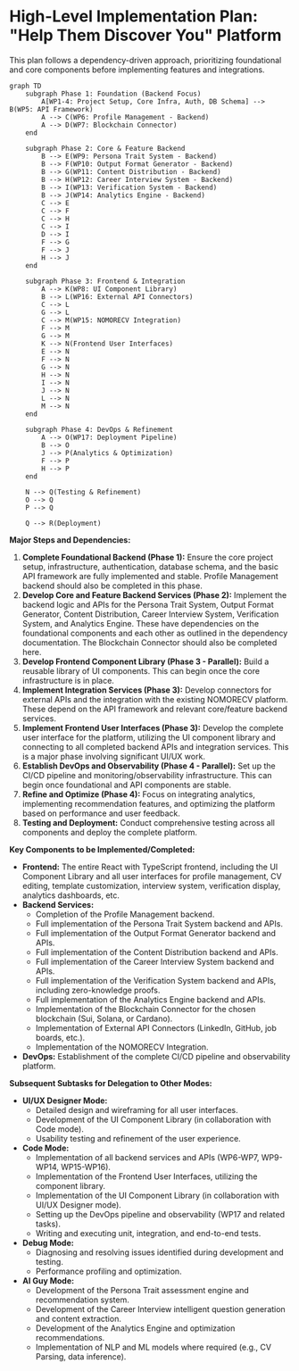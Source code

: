 # High-Level Implementation Plan: "Help Them Discover You" Platform

This plan follows a dependency-driven approach, prioritizing foundational and core components before implementing features and integrations.

```mermaid
graph TD
    subgraph Phase 1: Foundation (Backend Focus)
        A[WP1-4: Project Setup, Core Infra, Auth, DB Schema] --> B(WP5: API Framework)
        A --> C(WP6: Profile Management - Backend)
        A --> D(WP7: Blockchain Connector)
    end

    subgraph Phase 2: Core & Feature Backend
        B --> E(WP9: Persona Trait System - Backend)
        B --> F(WP10: Output Format Generator - Backend)
        B --> G(WP11: Content Distribution - Backend)
        B --> H(WP12: Career Interview System - Backend)
        B --> I(WP13: Verification System - Backend)
        B --> J(WP14: Analytics Engine - Backend)
        C --> E
        C --> F
        C --> H
        C --> I
        D --> I
        F --> G
        F --> J
        H --> J
    end

    subgraph Phase 3: Frontend & Integration
        A --> K(WP8: UI Component Library)
        B --> L(WP16: External API Connectors)
        C --> L
        G --> L
        C --> M(WP15: NOMORECV Integration)
        F --> M
        G --> M
        K --> N(Frontend User Interfaces)
        E --> N
        F --> N
        G --> N
        H --> N
        I --> N
        J --> N
        L --> N
        M --> N
    end

    subgraph Phase 4: DevOps & Refinement
        A --> O(WP17: Deployment Pipeline)
        B --> O
        J --> P(Analytics & Optimization)
        F --> P
        H --> P
    end

    N --> Q(Testing & Refinement)
    O --> Q
    P --> Q

    Q --> R(Deployment)
```

**Major Steps and Dependencies:**

1.  **Complete Foundational Backend (Phase 1):** Ensure the core project setup, infrastructure, authentication, database schema, and the basic API framework are fully implemented and stable. Profile Management backend should also be completed in this phase.
2.  **Develop Core and Feature Backend Services (Phase 2):** Implement the backend logic and APIs for the Persona Trait System, Output Format Generator, Content Distribution, Career Interview System, Verification System, and Analytics Engine. These have dependencies on the foundational components and each other as outlined in the dependency documentation. The Blockchain Connector should also be completed here.
3.  **Develop Frontend Component Library (Phase 3 - Parallel):** Build a reusable library of UI components. This can begin once the core infrastructure is in place.
4.  **Implement Integration Services (Phase 3):** Develop connectors for external APIs and the integration with the existing NOMORECV platform. These depend on the API framework and relevant core/feature backend services.
5.  **Implement Frontend User Interfaces (Phase 3):** Develop the complete user interface for the platform, utilizing the UI component library and connecting to all completed backend APIs and integration services. This is a major phase involving significant UI/UX work.
6.  **Establish DevOps and Observability (Phase 4 - Parallel):** Set up the CI/CD pipeline and monitoring/observability infrastructure. This can begin once foundational and API components are stable.
7.  **Refine and Optimize (Phase 4):** Focus on integrating analytics, implementing recommendation features, and optimizing the platform based on performance and user feedback.
8.  **Testing and Deployment:** Conduct comprehensive testing across all components and deploy the complete platform.

**Key Components to be Implemented/Completed:**

*   **Frontend:** The entire React with TypeScript frontend, including the UI Component Library and all user interfaces for profile management, CV editing, template customization, interview system, verification display, analytics dashboards, etc.
*   **Backend Services:**
    *   Completion of the Profile Management backend.
    *   Full implementation of the Persona Trait System backend and APIs.
    *   Full implementation of the Output Format Generator backend and APIs.
    *   Full implementation of the Content Distribution backend and APIs.
    *   Full implementation of the Career Interview System backend and APIs.
    *   Full implementation of the Verification System backend and APIs, including zero-knowledge proofs.
    *   Full implementation of the Analytics Engine backend and APIs.
    *   Implementation of the Blockchain Connector for the chosen blockchain (Sui, Solana, or Cardano).
    *   Implementation of External API Connectors (LinkedIn, GitHub, job boards, etc.).
    *   Implementation of the NOMORECV Integration.
*   **DevOps:** Establishment of the complete CI/CD pipeline and observability platform.

**Subsequent Subtasks for Delegation to Other Modes:**

*   **UI/UX Designer Mode:**
    *   Detailed design and wireframing for all user interfaces.
    *   Development of the UI Component Library (in collaboration with Code mode).
    *   Usability testing and refinement of the user experience.
*   **Code Mode:**
    *   Implementation of all backend services and APIs (WP6-WP7, WP9-WP14, WP15-WP16).
    *   Implementation of the Frontend User Interfaces, utilizing the component library.
    *   Implementation of the UI Component Library (in collaboration with UI/UX Designer mode).
    *   Setting up the DevOps pipeline and observability (WP17 and related tasks).
    *   Writing and executing unit, integration, and end-to-end tests.
*   **Debug Mode:**
    *   Diagnosing and resolving issues identified during development and testing.
    *   Performance profiling and optimization.
*   **AI Guy Mode:**
    *   Development of the Persona Trait assessment engine and recommendation system.
    *   Development of the Career Interview intelligent question generation and content extraction.
    *   Development of the Analytics Engine and optimization recommendations.
    *   Implementation of NLP and ML models where required (e.g., CV Parsing, data inference).